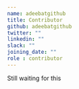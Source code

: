 ```yaml
---
name: adeebatgithub
title: Contributor
github: adeebatgithub
twitter: ""
linkedin: ""
slack: ""
joining_date: ""
role : contributor
---
```


Still waiting for this
